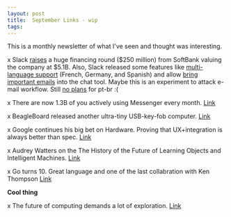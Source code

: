 ```yaml
---
layout: post
title:  September Links - wip 
tags:
---
```


This is a monthly newsletter of what I've seen and thought was interesting.

x Slack [raises](https://techcrunch.com/2017/09/17/slack-raises-a-huge-financing-round-from-softbank-valuing-the-company-at-5-1b/) a huge financing round ($250 million) from SoftBank valuing the company at $5.1B. Also, Slack released some features like [multi-language support](https://slackhq.com/bienvenue-willkommen-bienvenidos-to-a-more-globally-accessible-slack-546a458b21ae) (French, Germany, and Spanish) and allow [bring important emails](https://get.slack.help/hc/en-us/articles/206819278-Send-emails-to-Slack) into the chat tool. Maybe this is an experiment to attack e-mail workflow. Still [no plans](https://twitter.com/SlackHQ/status/910911995528060929) for pt-br :(

x There are now 1.3B of you actively using Messenger every month. [Link](https://twitter.com/davidmarcus/status/908376938976129024)

x BeagleBoard released another ultra-tiny USB-key-fob computer. [Link](http://beagleboard.org/pocket)

x Google continues his big bet on Hardware. Proving that UX+integration is always better than spec. [Link](https://www.blog.google/topics/hardware/google-signs-agreement-htc-continuing-our-big-bet-hardware/) 

x Audrey Watters on the The History of the Future of Learning Objects and Intelligent Machines. [Link](http://hackeducation.com/2017/09/14/learning-objects) 

x Go turns 10. Great language and one of the last collabration with Ken Thompson [Link](https://commandcenter.blogspot.com.br/2017/09/go-ten-years-and-climbing.html) 

**Cool thing**

x The future of computing demands a lot of exploration. [Link](http://glench.com/LaserSocks/)
